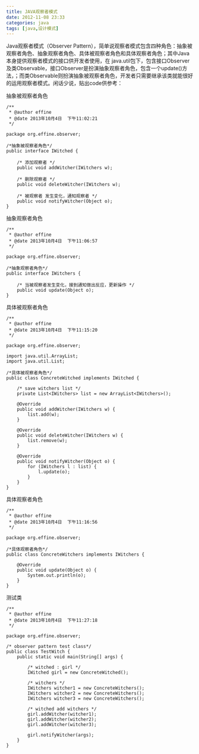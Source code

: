 ```yaml
---
title: JAVA观察者模式
date: 2012-11-08 23:33
categories: java
tags: [java,设计模式]
---
```

Java观察者模式（Observer Pattern），简单说观察者模式包含四种角色：抽象被观察者角色、抽象观察者角色、具体被观察者角色和具体观察者角色；其中Java本身提供观察者模式的接口供开发者使用，在 java.util包下，包含接口Observer及类Observable，接口Observer是扮演抽象观察者角色，包含一个update()方法，；而类Observable则扮演抽象被观察者角色，开发者只需要继承该类就能很好的运用观察者模式。闲话少说，贴出code供参考：

<!-- more -->

抽象被观察者角色

	/** 
	 * @author effine 
	 * @date 2013年10月4日  下午11:02:21 
	 */  
	  
	package org.effine.observer;  
	  
	/*抽象被观察者角色*/  
	public interface IWitched {  
	  
	    /* 添加观察者 */  
	    public void addWitcher(IWitchers w);  
	  
	    /* 删除观察者 */  
	    public void deleteWitcher(IWitchers w);  
	  
	    /* 被观察者 发生变化，通知观察者 */  
	    public void notifyWitcher(Object o);  
	}
  
抽象观察者角色

	/** 
	 * @author effine 
	 * @date 2013年10月4日  下午11:06:57 
	 */  
	  
	package org.effine.observer;  
	  
	/*抽象观察者角色*/  
	public interface IWitchers {  
	  
	    /* 当被观察者发生变化，接到通知做出反应，更新操作 */  
	    public void update(Object o);  
	}  

具体被观察者角色

	/** 
	 * @author effine 
	 * @date 2013年10月4日  下午11:15:20 
	 */  
	  
	package org.effine.observer;  
	  
	import java.util.ArrayList;  
	import java.util.List;  
	  
	/*具体被观察者角色*/  
	public class ConcreteWitched implements IWitched {  
	  
	    /* save witchers list */  
	    private List<IWitchers> list = new ArrayList<IWitchers>();  
	  
	    @Override  
	    public void addWitcher(IWitchers w) {  
	        list.add(w);  
	    }  
	  
	    @Override  
	    public void deleteWitcher(IWitchers w) {  
	        list.remove(w);  
	    }  
	  
	    @Override  
	    public void notifyWitcher(Object o) {  
	        for (IWitchers l : list) {  
	            l.update(o);  
	        }  
	    }  
	}  

具体观察者角色

	/** 
	 * @author effine 
	 * @date 2013年10月4日  下午11:16:56 
	 */  
	  
	package org.effine.observer;  
	  
	/*具体观察者角色*/  
	public class ConcreteWitchers implements IWitchers {  
	  
	    @Override  
	    public void update(Object o) {  
	        System.out.println(o);  
	    }  
	}  

测试类

	/** 
	 * @author effine 
	 * @date 2013年10月4日  下午11:27:18 
	 */  
	  
	package org.effine.observer;  
	  
	/* observer pattern test class*/  
	public class TestWitch {  
	    public static void main(String[] args) {  
	  
	        /* witched : girl */  
	        IWitched girl = new ConcreteWitched();  
	  
	        /* witchers */  
	        IWitchers witcher1 = new ConcreteWitchers();  
	        IWitchers witcher2 = new ConcreteWitchers();  
	        IWitchers witcher3 = new ConcreteWitchers();  
	  
	        /* witched add witchers */  
	        girl.addWitcher(witcher1);  
	        girl.addWitcher(witcher2);  
	        girl.addWitcher(witcher3);  
	  
	        girl.notifyWitcher(args);  
	    }  
	}  